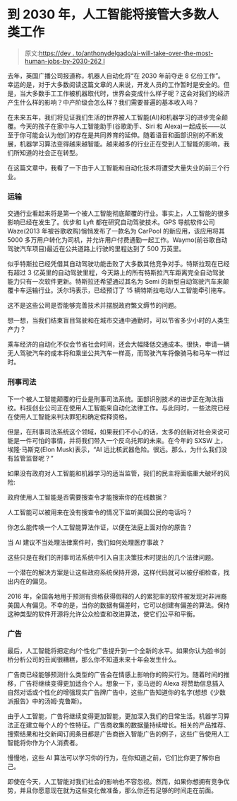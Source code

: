 # 到 2030 年，人工智能将接管大多数人类工作

> 原文:[https://dev . to/anthonydelgado/ai-will-take-over-the-most-human-jobs-by-2030-262 l](https://dev.to/anthonydelgado/ai-will-take-over-most-human-jobs-by-2030-262l)

去年，英国广播公司报道称，机器人自动化将“在 2030 年前夺走 8 亿份工作”。幸运的是，对于大多数阅读这篇文章的人来说，开发人员的工作暂时是安全的。但是，当大多数手工工作被机器取代时，世界会变成什么样子呢？这会对我们的经济产生什么样的影响？中产阶级会怎么样？我们需要普遍的基本收入吗？

在未来五年，我们将见证我们生活的世界被人工智能(AI)和机器学习的进步完全颠覆。今天的孩子在家中与人工智能助手(谷歌助手、Siri 和 Alexa)一起成长——以至于你可能会认为他们的存在是共同养育的延伸。随着语音和面部识别的不断发展，机器学习算法变得越来越智能。越来越多的行业正在受到人工智能的影响，我们所知道的社会正在转型。

在这篇文章中，我看了一下由于人工智能和自动化技术将遭受大量失业的前三个行业。

### [](#transportation)运输

交通行业看起来将是第一个被人工智能彻底颠覆的行业。事实上，人工智能的很多影响已经在发生了。优步和 Lyft 都在研究自动驾驶技术。GPS 导航软件公司 Waze(2013 年被谷歌收购)悄悄发布了一款名为 CarPool 的新应用，该应用将其 5000 多万用户转化为司机，并允许用户付费通勤一起工作。Waymo(前谷歌自动驾驶汽车项目)最近在公共道路上行驶的里程达到了 500 万英里。

似乎特斯拉已经凭借其自动驾驶功能击败了大多数其他竞争对手。特斯拉现在已经有超过 3 亿英里的自动驾驶里程，今天路上的所有特斯拉汽车距离完全自动驾驶能力只有一次软件更新。特斯拉还希望通过其名为 Semi 的新型自动驾驶汽车来颠覆卡车运输行业。沃尔玛表示，已经预订了 15 辆特斯拉电动/人工智能牵引拖车。

这不是这些公司是否能够完善技术并摆脱政府繁文缛节的问题。

想一想，当我们结束盲目驾驶和在城市交通中通勤时，可以节省多少小时的人类生产力？

乘车经济的自动化不仅会节省社会时间，还会大幅降低交通成本。很快，申请一辆无人驾驶汽车的成本将和乘坐公共汽车一样高，而驾驶汽车将像骑马和马车一样过时。

### [](#criminal-justice)刑事司法

下一个被人工智能颠覆的行业是刑事司法系统。面部识别技术的进步正在淘汰指纹。科技创业公司正在使用人工智能来自动化法律工作。与此同时，一些法院已经在使用人工智能来判决罪犯和确定假释资格。

但是，在刑事司法系统这个领域，如果我们不小心的话，太多的创新对社会来说可能是一件可怕的事情，并将我们带入一个反乌托邦的未来。在今年的 SXSW 上，埃隆·马斯克(Elon Musk)表示，“AI 远比核武器危险。很远。那么，为什么我们没有监管监督呢？”

如果没有政府对人工智能和机器学习的适当监管，我们的民主将面临重大破坏的风险:

政府使用人工智能是否需要搜查令才能搜索你的在线数据？

人工智能可以被用来在没有搜查令的情况下监听美国公民的电话吗？

你怎么能传唤一个人工智能算法作证，以便在法庭上面对你的原告？

当 AI 建议不当处理法律案件时，我们如何处理医疗事故？

这些只是在我们的刑事司法系统中引入自主决策技术时提出的几个法律问题。

一个潜在的解决方案是让这些政府系统保持开源，这样代码就可以被仔细检查，找出内在的偏见。

2016 年，全国各地用于预测有资格获得假释的人的累犯率的软件被发现对非洲裔美国人有偏见。不幸的是，当你的数据有偏差时，它可以创建有偏差的算法。保持这种类型的软件开源将允许公众检查和改进算法，使它们公平和平衡。

### [](#advertising)广告

最后，人工智能将把定向/个性化广告提升到一个全新的水平。如果你认为脸书剑桥分析公司的丑闻很糟糕，那么你不知道未来十年会发生什么。

广告商已经能够预测什么类型的广告会在情感上影响你的购买行为。随着时间的推移，广告将继续变得更加适合个人。想象一下，亚马逊的 Alexa 将赞助信息插入自然对话或个性化的增强现实广告牌广告中，这些广告知道你的名字(想想《少数派报告》中的汤姆·克鲁斯)。

由于人工智能，广告将继续变得更加智能，更加深入我们的日常生活。机器学习算法正在建立每个人的个性特征。广告商收集的数据量持续增长。相关的产品推荐、搜索结果和社交新闻订阅条目都是广告商嵌入智能广告的例子，这些广告使用人工智能将你作为个人消费者。

慢慢地，这些 AI 算法可以学习你的行为，在你知道之前，它们比你更了解你自己。

即使在今天，人工智能对我们社会的影响也不容忽视。然而，如果你想拥有竞争优势，并且你愿意现在就为这些变化做准备，那么你还有足够的时间走在前面。